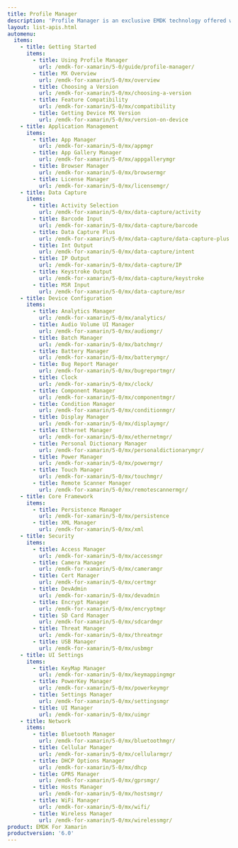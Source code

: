 ```yaml
---
title: Profile Manager
description: 'Profile Manager is an exclusive EMDK technology offered within your IDE, providing a GUI based development tool. This allows you to write fewer lines of code resulting in reduced development time, effort and errors.'
layout: list-apis.html
automenu:
  items:
    - title: Getting Started
      items:
        - title: Using Profile Manager
          url: /emdk-for-xamarin/5-0/guide/profile-manager/
        - title: MX Overview
          url: /emdk-for-xamarin/5-0/mx/overview
        - title: Choosing a Version
          url: /emdk-for-xamarin/5-0/mx/choosing-a-version
        - title: Feature Compatibility
          url: /emdk-for-xamarin/5-0/mx/compatibility
        - title: Getting Device MX Version
          url: /emdk-for-xamarin/5-0/mx/version-on-device
    - title: Application Management
      items:
        - title: App Manager
          url: /emdk-for-xamarin/5-0/mx/appmgr
        - title: App Gallery Manager
          url: /emdk-for-xamarin/5-0/mx/appgallerymgr
        - title: Browser Manager
          url: /emdk-for-xamarin/5-0/mx/browsermgr
        - title: License Manager
          url: /emdk-for-xamarin/5-0/mx/licensemgr/
    - title: Data Capture
      items:
        - title: Activity Selection
          url: /emdk-for-xamarin/5-0/mx/data-capture/activity
        - title: Barcode Input
          url: /emdk-for-xamarin/5-0/mx/data-capture/barcode
        - title: Data Capture Plus
          url: /emdk-for-xamarin/5-0/mx/data-capture/data-capture-plus
        - title: Int Output
          url: /emdk-for-xamarin/5-0/mx/data-capture/intent
        - title: IP Output
          url: /emdk-for-xamarin/5-0/mx/data-capture/IP
        - title: Keystroke Output
          url: /emdk-for-xamarin/5-0/mx/data-capture/keystroke
        - title: MSR Input
          url: /emdk-for-xamarin/5-0/mx/data-capture/msr
    - title: Device Configuration
      items:
        - title: Analytics Manager
          url: /emdk-for-xamarin/5-0/mx/analytics/
        - title: Audio Volume UI Manager
          url: /emdk-for-xamarin/5-0/mx/audiomgr/
        - title: Batch Manager
          url: /emdk-for-xamarin/5-0/mx/batchmgr/
        - title: Battery Manager
          url: /emdk-for-xamarin/5-0/mx/batterymgr/
        - title: Bug Report Manager
          url: /emdk-for-xamarin/5-0/mx/bugreportmgr/
        - title: Clock
          url: /emdk-for-xamarin/5-0/mx/clock/
        - title: Component Manager
          url: /emdk-for-xamarin/5-0/mx/componentmgr/
        - title: Condition Manager
          url: /emdk-for-xamarin/5-0/mx/conditionmgr/
        - title: Display Manager
          url: /emdk-for-xamarin/5-0/mx/displaymgr/
        - title: Ethernet Manager
          url: /emdk-for-xamarin/5-0/mx/ethernetmgr/
        - title: Personal Dictionary Manager
          url: /emdk-for-xamarin/5-0/mx/personaldictionarymgr/
        - title: Power Manager
          url: /emdk-for-xamarin/5-0/mx/powermgr/
        - title: Touch Manager
          url: /emdk-for-xamarin/5-0/mx/touchmgr/
        - title: Remote Scanner Manager
          url: /emdk-for-xamarin/5-0/mx/remotescannermgr/
    - title: Core Framework
      items:
        - title: Persistence Manager
          url: /emdk-for-xamarin/5-0/mx/persistence
        - title: XML Manager
          url: /emdk-for-xamarin/5-0/mx/xml
    - title: Security
      items:
        - title: Access Manager
          url: /emdk-for-xamarin/5-0/mx/accessmgr
        - title: Camera Manager
          url: /emdk-for-xamarin/5-0/mx/cameramgr
        - title: Cert Manager
          url: /emdk-for-xamarin/5-0/mx/certmgr
        - title: DevAdmin
          url: /emdk-for-xamarin/5-0/mx/devadmin
        - title: Encrypt Manager
          url: /emdk-for-xamarin/5-0/mx/encryptmgr
        - title: SD Card Manager
          url: /emdk-for-xamarin/5-0/mx/sdcardmgr
        - title: Threat Manager
          url: /emdk-for-xamarin/5-0/mx/threatmgr
        - title: USB Manager
          url: /emdk-for-xamarin/5-0/mx/usbmgr
    - title: UI Settings
      items:
        - title: KeyMap Manager
          url: /emdk-for-xamarin/5-0/mx/keymappingmgr
        - title: PowerKey Manager
          url: /emdk-for-xamarin/5-0/mx/powerkeymgr
        - title: Settings Manager
          url: /emdk-for-xamarin/5-0/mx/settingsmgr
        - title: UI Manager
          url: /emdk-for-xamarin/5-0/mx/uimgr
    - title: Network
      items:
        - title: Bluetooth Manager
          url: /emdk-for-xamarin/5-0/mx/bluetoothmgr/
        - title: Cellular Manager
          url: /emdk-for-xamarin/5-0/mx/cellularmgr/
        - title: DHCP Options Manager
          url: /emdk-for-xamarin/5-0/mx/dhcp
        - title: GPRS Manager
          url: /emdk-for-xamarin/5-0/mx/gprsmgr/
        - title: Hosts Manager
          url: /emdk-for-xamarin/5-0/mx/hostsmgr/
        - title: WiFi Manager
          url: /emdk-for-xamarin/5-0/mx/wifi/
        - title: Wireless Manager
          url: /emdk-for-xamarin/5-0/mx/wirelessmgr/
product: EMDK For Xamarin
productversion: '6.0'
---
```















